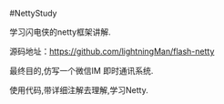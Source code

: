 #NettyStudy

学习闪电侠的netty框架讲解.

源码地址：https://github.com/lightningMan/flash-netty

最终目的,仿写一个微信IM 即时通讯系统.


使用代码,带详细注解去理解,学习Netty.


